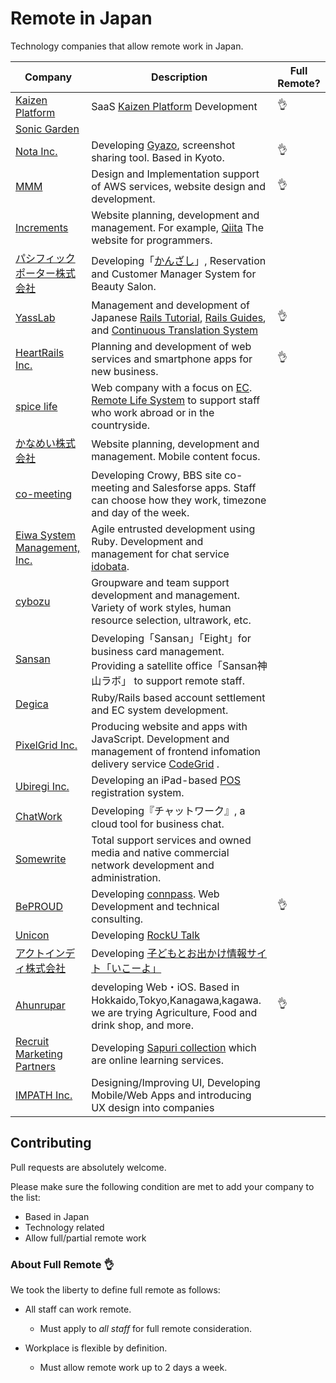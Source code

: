 # Remote in Japan

Technology companies that allow remote work in Japan.


| Company | Description | Full Remote? |
| ------------- | ------------- | ------------- |
| [Kaizen Platform](https://kaizenplatform.com/) | SaaS [Kaizen Platform](https://kaizenplatform.com) Development | :ok_hand: |
| [Sonic Garden](http://www.sonicgarden.jp/) | | |
| [Nota Inc.](http://www.notainc.com/) | Developing [Gyazo](https://gyazo.com/), screenshot sharing tool. Based in Kyoto. | :ok_hand: |
| [MMM](http://mmmcorp.co.jp/) | Design and Implementation support of AWS services, website design and development. | :ok_hand: |
| [Increments](http://increments.co.jp/) | Website planning, development and management. For example, [Qiita](http://qiita.com) The website for programmers. | |
| [パシフィックポーター株式会社](http://pacificporter.jp/) | Developing「[かんざし](https://kanzashi.com/)」, Reservation and Customer Manager System for Beauty Salon. | |
| [YassLab](http://yasslab.jp/en/) | Management and development of Japanese [Rails Tutorial](http://railstutorial.jp), [Rails Guides](http://railsguides.jp), and [Continuous Translation System](https://speakerdeck.com/yasulab/how-we-continuously-translate-railsguides) | :ok_hand: |
| [HeartRails Inc.](http://www.heartrails.com/) | Planning and development of web services and smartphone apps for new business. | :ok_hand: |
| [spice life](http://spicelife.jp/) | Web company with a focus on [EC](https://en.wikipedia.org/wiki/E-commerce). [Remote Life System](http://blog.spicelife.jp/entry/2015/03/16/190613) to support staff who work abroad or in the countryside. | |
| [かなめい株式会社](http://kanamei.co.jp/) | Website planning, development and management. Mobile content focus. | |
| [co-meeting](http://www.co-meeting.co.jp/) | Developing Crowy, BBS site co-meeting and Salesforse apps. Staff can choose how they work, timezone and day of the week. | |
| [Eiwa System Management, Inc.](http://www.esm.co.jp/) | Agile entrusted development using Ruby. Development and management for chat service [idobata](https://idobata.io/ja/home).| |
| [cybozu](http://cybozu.co.jp/) | Groupware and team support development and management. Variety of work styles, human resource selection, ultrawork, etc. | |
| [Sansan](http://jp.corp-sansan.com/) | Developing「Sansan」「Eight」for business card management. Providing a satellite office「Sansan神山ラボ」 to support remote staff.| |
| [Degica](https://www.degica.com/) | Ruby/Rails based account settlement and EC system development. | |
| [PixelGrid Inc.](http://www.pxgrid.com) | Producing website and apps with JavaScript. Development and management of frontend infomation delivery service [CodeGrid](http://www.codegrid.net/) . | |
| [Ubiregi Inc.](https://ubiregi.com/) | Developing an iPad-based [POS](https://en.wikipedia.org/wiki/Point_of_sale) registration system. | |
| [ChatWork](http://www.chatwork.com/) | Developing『チャットワーク』, a cloud tool for business chat. | |
| [Somewrite](http://somewrite.com/) | Total support services and owned media and native commercial network development and administration. | |
| [BePROUD](http://www.beproud.jp/) | Developing [connpass](http://connpass.com). Web Development and technical consulting. | :ok_hand: |
| [Unicon](http://www.unicon-ltd.com/) | Developing [RockU Talk](https://play.google.com/store/apps/details?id=com.unicon_ltd.rockuapps.community&hl=ja) |  |
| [アクトインディ株式会社](http://www.actindi.com/) | Developing [子どもとお出かけ情報サイト「いこーよ」](http://iko-yo.net/) | |
| [Ahunrupar](http://www.ahunrupar.co/) | developing Web・iOS. Based in Hokkaido,Tokyo,Kanagawa,kagawa. we are trying Agriculture, Food and drink shop, and more. | :ok_hand: |
| [Recruit Marketing Partners](http://www.recruit-mp.co.jp/) | Developing [Sapuri collection](http://www.recruit-mp.co.jp/service/sapuri.html) which are online learning services. | |
| [IMPATH Inc.](http://impath.co.jp/) |Designing/Improving UI, Developing Mobile/Web Apps and introducing UX design into companies| |

## Contributing
Pull requests are absolutely welcome.

Please make sure the following condition are met to add your company to the list:

* Based in Japan
* Technology related
* Allow full/partial remote work

### About Full Remote :ok_hand:

We took the liberty to define full remote as follows:

* All staff can work remote.
  * Must apply to _all staff_ for full remote consideration.


* Workplace is flexible by definition.
  * Must allow remote work up to 2 days a week.

